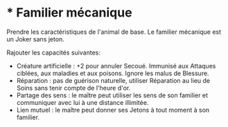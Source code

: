 # * Familier mécanique
Prendre les caractéristiques de l'animal de base. Le familier mécanique est un Joker sans jeton.

Rajouter les capacités suivantes:
- Créature artificielle : +2 pour annuler Secoué. Immunisé aux Attaques ciblées, aux maladies et aux poisons. Ignore les malus de Blessure. 
- Réparation : pas de guérison naturelle, utiliser Réparation au lieu de Soins sans tenir compte de l'heure d'or.
- Partage des sens : le maître peut utiliser les sens de son familier et communiquer avec lui à une distance illimitée.
- Lien mutuel : le maître peut donner ses Jetons à tout moment à son familier.
